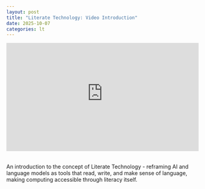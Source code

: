 ```yaml
---
layout: post
title: "Literate Technology: Video Introduction"
date: 2025-10-07
categories: lt
---
```


<div style="position: relative; padding-bottom: 56.25%; height: 0; overflow: hidden; margin-bottom: 2rem;">
  <iframe src="https://chds-videos.s3.us-west-1.amazonaws.com/video/e44442b0-1844-4c74-bc0b-7fb04c72f897/hls/hls_player.html" style="position: absolute; top: 0; left: 0; width: 100%; height: 100%;" frameborder="0" allowfullscreen></iframe>
</div>

An introduction to the concept of Literate Technology - reframing AI and language models as tools that read, write, and make sense of language, making computing accessible through literacy itself.
